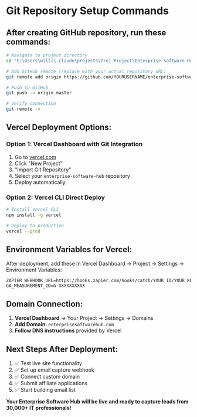 # Git Repository Setup Commands

## After creating GitHub repository, run these commands:

```bash
# Navigate to project directory
cd "C:\Users\willi\.claude\projects\Trei Project\Enterprise-Software-Hub"

# Add GitHub remote (replace with your actual repository URL)
git remote add origin https://github.com/YOURUSERNAME/enterprise-software-hub.git

# Push to GitHub
git push -u origin master

# Verify connection
git remote -v
```

## Vercel Deployment Options:

### Option 1: Vercel Dashboard with Git Integration
1. Go to [vercel.com](https://vercel.com) 
2. Click "New Project"
3. "Import Git Repository"
4. Select your `enterprise-software-hub` repository
5. Deploy automatically

### Option 2: Vercel CLI Direct Deploy
```bash
# Install Vercel CLI
npm install -g vercel

# Deploy to production
vercel --prod
```

## Environment Variables for Vercel:
After deployment, add these in Vercel Dashboard → Project → Settings → Environment Variables:

```
ZAPIER_WEBHOOK_URL=https://hooks.zapier.com/hooks/catch/YOUR_ID/YOUR_KEY/
GA_MEASUREMENT_ID=G-XXXXXXXXXX  
```

## Domain Connection:
1. **Vercel Dashboard** → Your Project → Settings → Domains
2. **Add Domain**: `enterprisesoftwarehub.com`
3. **Follow DNS instructions** provided by Vercel

## Next Steps After Deployment:
1. ✅ Test live site functionality
2. ✅ Set up email capture webhook
3. ✅ Connect custom domain
4. ✅ Submit affiliate applications
5. ✅ Start building email list

**Your Enterprise Software Hub will be live and ready to capture leads from 30,000+ IT professionals!**